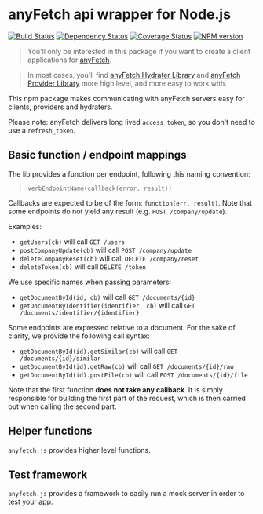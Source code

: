anyFetch api wrapper for Node.js
================================
[![Build Status](https://travis-ci.org/AnyFetch/anyfetch.js.png?branch=master)](https://travis-ci.org/AnyFetch/anyfetch.js)
[![Dependency Status](https://gemnasium.com/AnyFetch/anyfetch.js.png)](https://gemnasium.com/AnyFetch/anyfetch.js)
[![Coverage Status](https://coveralls.io/repos/AnyFetch/anyfetch.js/badge.png?branch=master)](https://coveralls.io/r/AnyFetch/anyfetch.js?branch=master)
[![NPM version](https://badge.fury.io/js/anyfetch.png)](http://badge.fury.io/js/anyfetch)


> You'll only be interested in this package if you want to create a client applications for [anyFetch](http://anyFetch.com).

> In most cases, you'll find [anyFetch Hydrater Library](https://github.com/AnyFetch/anyfetch-hydratation.js) and [anyFetch Provider Library](https://github.com/AnyFetch/anyfetch-provider.js) more high level, and more easy to work with.

This npm package makes communicating with anyFetch servers easy for clients, providers and hydraters.

Please note: anyFetch delivers long lived `access_token`, so you don't need to use a `refresh_token`.

## Basic function / endpoint mappings

The lib provides a function per endpoint, following this naming convention:

> `verbEndpointName(callback(error, result))`

Callbacks are expected to be of the form: `function(err, result)`. Note that some endpoints do not yield any result (e.g. `POST /company/update`).

Examples:

- `getUsers(cb)` will call `GET /users`
- `postCompanyUpdate(cb)` will call `POST /company/update`
- `deleteCompanyReset(cb)` will call `DELETE /company/reset`
- `deleteToken(cb)` will call `DELETE /token`

We use specific names when passing parameters:

- `getDocumentById(id, cb)` will call `GET /documents/{id}`
- `getDocumentByIdentifier(identifier, cb)` will call `GET /documents/identifier/{identifier}`

Some endpoints are expressed relative to a document. For the sake of clarity, we provide the following call syntax:

- `getDocumentById(id).getSimilar(cb)` will call `GET /documents/{id}/similar`
- `getDocumentById(id).getRaw(cb)` will call `GET /documents/{id}/raw`
- `getDocumentById(id).postFile(cb)` will call `POST /documents/{id}/file`

Note that the first function **does not take any callback**. It is simply responsible for building the first part of the request, which is then carried out when calling the second part.

## Helper functions

`anyfetch.js` provides higher level functions.

## Test framework

`anyfetch.js` provides a framework to easily run a mock server in order to test your app.